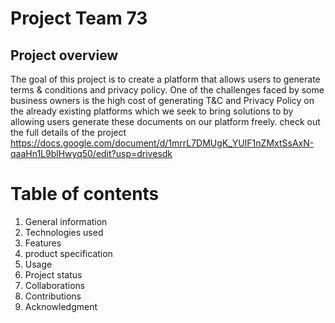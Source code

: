 # Project Team 73
## Project overview 
The goal of this project is to create a platform that allows users to generate terms & conditions and privacy policy. One of the challenges faced by some business owners is the high cost of generating T&C and Privacy Policy on the already existing platforms which we seek to bring solutions to by allowing users generate these documents on our platform freely.
check  out the full details of the project https://docs.google.com/document/d/1mrrL7DMUgK_YUIF1nZMxtSsAxN-qaaHn1L9blHwyq50/edit?usp=drivesdk

# Table of contents 
1. General information 
2. Technologies used
3. Features 
4. product specification 
5. Usage 
6. Project status 
7. Collaborations
8. Contributions 
9. Acknowledgment 
